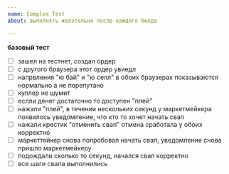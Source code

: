 ```yaml
---
name: Complex Test
about: выполнять желательно после каждого билда

---
```


**базовый тест**
- [ ] зашел на тестнет, создал ордер
- [ ] с другого браузера этот ордер увиедл
- [ ] напрвления "ю бай" и "ю селл" в обоих браузерах показываются нормально а не перепутано
- [ ] куллер не шумит 
- [ ] еслли денег достаточно то доступен "плей"
- [ ] нажали "плей", в течении нескольких секунд у маркетмейкера появилось уведомление, что кто то хочет начать свап
- [ ] нажали крестик "отменить свап" отмена сработала у обоих корректно
- [ ] маркеттейкер снова попробовал начать свап, уведомление снова пришло маркетмейкеру
- [ ] подождали сколько то секунд, начался свап корректно
- [ ] все шаги свапа выполнились
